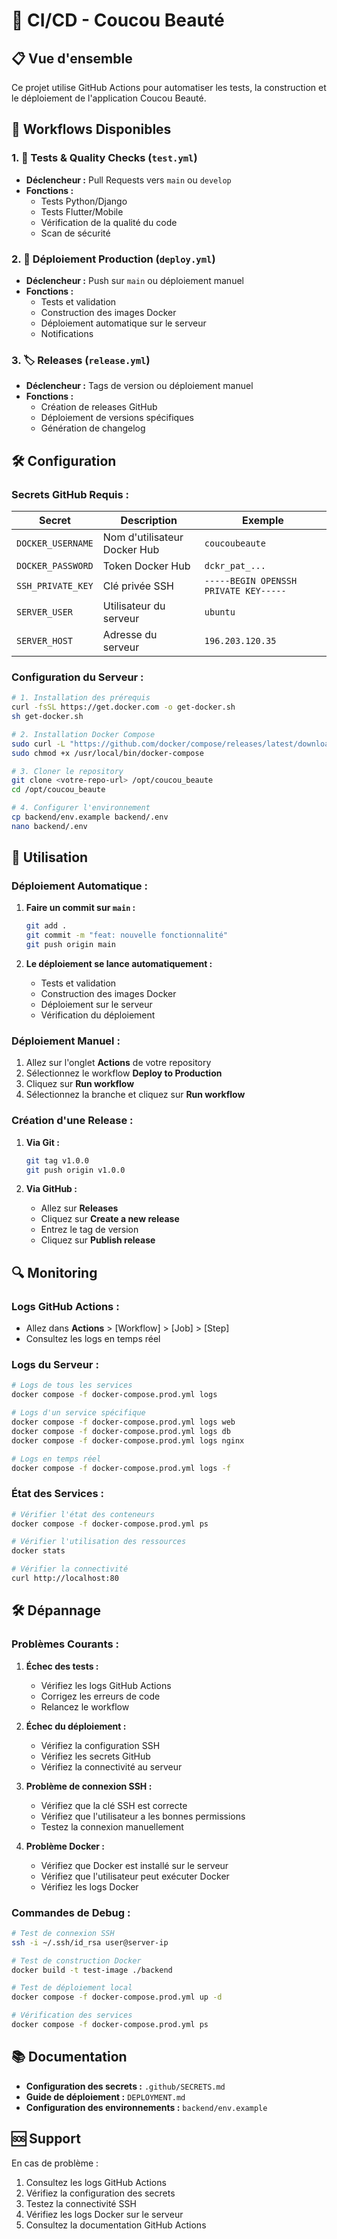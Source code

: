 # 🚀 CI/CD - Coucou Beauté

## 📋 Vue d'ensemble

Ce projet utilise GitHub Actions pour automatiser les tests, la construction et le déploiement de l'application Coucou Beauté.

## 🔄 Workflows Disponibles

### **1. 🧪 Tests & Quality Checks (`test.yml`)**
- **Déclencheur :** Pull Requests vers `main` ou `develop`
- **Fonctions :**
  - Tests Python/Django
  - Tests Flutter/Mobile
  - Vérification de la qualité du code
  - Scan de sécurité

### **2. 🚀 Déploiement Production (`deploy.yml`)**
- **Déclencheur :** Push sur `main` ou déploiement manuel
- **Fonctions :**
  - Tests et validation
  - Construction des images Docker
  - Déploiement automatique sur le serveur
  - Notifications

### **3. 🏷️ Releases (`release.yml`)**
- **Déclencheur :** Tags de version ou déploiement manuel
- **Fonctions :**
  - Création de releases GitHub
  - Déploiement de versions spécifiques
  - Génération de changelog

## 🛠️ Configuration

### **Secrets GitHub Requis :**

| Secret | Description | Exemple |
|--------|-------------|---------|
| `DOCKER_USERNAME` | Nom d'utilisateur Docker Hub | `coucoubeaute` |
| `DOCKER_PASSWORD` | Token Docker Hub | `dckr_pat_...` |
| `SSH_PRIVATE_KEY` | Clé privée SSH | `-----BEGIN OPENSSH PRIVATE KEY-----` |
| `SERVER_USER` | Utilisateur du serveur | `ubuntu` |
| `SERVER_HOST` | Adresse du serveur | `196.203.120.35` |

### **Configuration du Serveur :**

```bash
# 1. Installation des prérequis
curl -fsSL https://get.docker.com -o get-docker.sh
sh get-docker.sh

# 2. Installation Docker Compose
sudo curl -L "https://github.com/docker/compose/releases/latest/download/docker-compose-$(uname -s)-$(uname -m)" -o /usr/local/bin/docker-compose
sudo chmod +x /usr/local/bin/docker-compose

# 3. Cloner le repository
git clone <votre-repo-url> /opt/coucou_beaute
cd /opt/coucou_beaute

# 4. Configurer l'environnement
cp backend/env.example backend/.env
nano backend/.env
```

## 🚀 Utilisation

### **Déploiement Automatique :**

1. **Faire un commit sur `main` :**
   ```bash
   git add .
   git commit -m "feat: nouvelle fonctionnalité"
   git push origin main
   ```

2. **Le déploiement se lance automatiquement :**
   - Tests et validation
   - Construction des images Docker
   - Déploiement sur le serveur
   - Vérification du déploiement

### **Déploiement Manuel :**

1. Allez sur l'onglet **Actions** de votre repository
2. Sélectionnez le workflow **Deploy to Production**
3. Cliquez sur **Run workflow**
4. Sélectionnez la branche et cliquez sur **Run workflow**

### **Création d'une Release :**

1. **Via Git :**
   ```bash
   git tag v1.0.0
   git push origin v1.0.0
   ```

2. **Via GitHub :**
   - Allez sur **Releases**
   - Cliquez sur **Create a new release**
   - Entrez le tag de version
   - Cliquez sur **Publish release**

## 🔍 Monitoring

### **Logs GitHub Actions :**
- Allez dans **Actions** > [Workflow] > [Job] > [Step]
- Consultez les logs en temps réel

### **Logs du Serveur :**
```bash
# Logs de tous les services
docker compose -f docker-compose.prod.yml logs

# Logs d'un service spécifique
docker compose -f docker-compose.prod.yml logs web
docker compose -f docker-compose.prod.yml logs db
docker compose -f docker-compose.prod.yml logs nginx

# Logs en temps réel
docker compose -f docker-compose.prod.yml logs -f
```

### **État des Services :**
```bash
# Vérifier l'état des conteneurs
docker compose -f docker-compose.prod.yml ps

# Vérifier l'utilisation des ressources
docker stats

# Vérifier la connectivité
curl http://localhost:80
```

## 🛠️ Dépannage

### **Problèmes Courants :**

1. **Échec des tests :**
   - Vérifiez les logs GitHub Actions
   - Corrigez les erreurs de code
   - Relancez le workflow

2. **Échec du déploiement :**
   - Vérifiez la configuration SSH
   - Vérifiez les secrets GitHub
   - Vérifiez la connectivité au serveur

3. **Problème de connexion SSH :**
   - Vérifiez que la clé SSH est correcte
   - Vérifiez que l'utilisateur a les bonnes permissions
   - Testez la connexion manuellement

4. **Problème Docker :**
   - Vérifiez que Docker est installé sur le serveur
   - Vérifiez que l'utilisateur peut exécuter Docker
   - Vérifiez les logs Docker

### **Commandes de Debug :**

```bash
# Test de connexion SSH
ssh -i ~/.ssh/id_rsa user@server-ip

# Test de construction Docker
docker build -t test-image ./backend

# Test de déploiement local
docker compose -f docker-compose.prod.yml up -d

# Vérification des services
docker compose -f docker-compose.prod.yml ps
```

## 📚 Documentation

- **Configuration des secrets :** `.github/SECRETS.md`
- **Guide de déploiement :** `DEPLOYMENT.md`
- **Configuration des environnements :** `backend/env.example`

## 🆘 Support

En cas de problème :
1. Consultez les logs GitHub Actions
2. Vérifiez la configuration des secrets
3. Testez la connectivité SSH
4. Vérifiez les logs Docker sur le serveur
5. Consultez la documentation GitHub Actions
